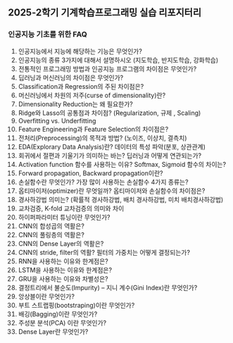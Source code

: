 ## 2025-2학기 기계학습프로그래밍 실습 리포지터리

### 인공지능 기초를 위한 FAQ  
1. 인공지능에서 지능에 해당하는 기능은 무엇인가?  
2. 인공지능의 종류 3가지에 대해서 설명하시오 (지도학습, 반지도학습, 강화학습)  
3. 전통적인 프로그래밍 방법과 인공지능 프로그램의 차이점은 무엇인가?  
4. 딥러닝과 머신러닝의 차이점은 무엇인가?  
5. Classification과 Regression의 주된 차이점은?  
6. 머신러닝에서 차원의 저주(curse of dimensionality)란?  
7. Dimensionality Reduction는 왜 필요한가?  
8. Ridge와 Lasso의 공통점과 차이점? (Regularization, 규제 , Scaling)  
9. Overfitting vs. Underfitting  
10. Feature Engineering과 Feature Selection의 차이점은?  
11. 전처리(Preprocessing)의 목적과 방법? (노이즈, 이상치, 결측치)  
12. EDA(Explorary Data Analysis)란? 데이터의 특성 파악(분포, 상관관계)  
13. 회귀에서 절편과 기울기가 의미하는 바는? 딥러닝과 어떻게 연관되는가?  
14. Activation function 함수를 사용하는 이유? Softmax, Sigmoid 함수의 차이는?   
15. Forward propagation, Backward propagation이란?  
16. 손실함수란 무엇인가? 가장 많이 사용하는 손실함수 4가지 종류는?  
17. 옵티마이저(optimizer)란 무엇일까? 옵티마이저와 손실함수의 차이점은?  
18. 경사하강법 의미는? (확률적 경사하강법, 배치 경사하강법, 미치 배치경사하강법)  
19. 교차검증, K-fold 교차검증의 의미와 차이  
20. 하이퍼파라미터 튜닝이란 무엇인가?  
21. CNN의 합성곱의 역활은?  
22. CNN의 풀링층의 역활은?  
23. CNN의 Dense Layer의 역활은?  
24. CNN의 stride, filter의 역활? 필터의 가중치는 어떻게 결정되는가?  
25. RNN을 사용하는 이유와 한계점은?  
26. LSTM을 사용하는 이유와 한계점은?  
27. GRU을 사용하는 이유와 차별성은?  
28. 결정트리에서  불순도(Impurity) – 지니 계수(Gini Index)란 무엇인가?  
29. 앙상블이란 무엇인가?  
30. 부트 스트랩핑(bootstraping)이란 무엇인가?  
31. 배깅(Bagging)이란 무엇인가?  
32. 주성분 분석(PCA) 이란 무엇인가?  
33. Dense Layer란 무엇인가?    